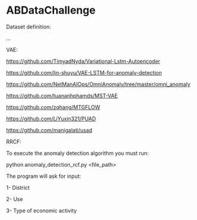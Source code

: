 # ABDataChallenge

Dataset definition:

...

VAE:


https://github.com/TimyadNyda/Variational-Lstm-Autoencoder

https://github.com/lin-shuyu/VAE-LSTM-for-anomaly-detection

https://github.com/NetManAIOps/OmniAnomaly/tree/master/omni_anomaly

https://github.com/tuananhphamds/MST-VAE

https://github.com/zqhang/MTGFLOW

https://github.com/LiYuxin321/PUAD

https://github.com/manigalati/usad




RRCF:

To execute the anomaly detection algorithm you must run:

python anomaly_detection_rcf.py <file_path>

The program will ask for input:

1- District

2- Use

3- Type of economic activity


